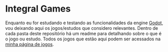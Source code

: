 # Integral Games

Enquanto eu for estudando e testando as funcionalidades da engine [Godot](https://docs.godotengine.org/en/stable/index.html), vou deixando aqui os jogos/estudos que considero relevantes. Dentro de cada pasta deste repositório há um readme para detalhando sobre o que é o jogo ou estudo.
Todos os jogos que estão aqui podem ser acessados na [minha página de jogos](https://felipebottega.github.io/Games/).